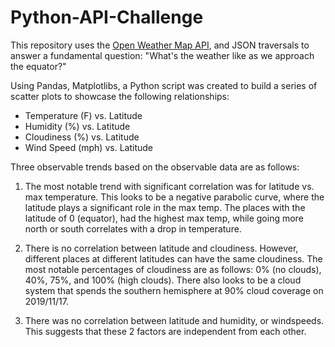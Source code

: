 # Python-API-Challenge

This repository uses the [Open Weather Map API](https://openweathermap.org/api), and JSON traversals to answer a fundamental question: "What's the weather like as we approach the equator?"

Using Pandas, Matplotlibs, a Python script was created to build a series of scatter plots to showcase the following relationships:
  - Temperature (F) vs. Latitude
  - Humidity (%) vs. Latitude
  - Cloudiness (%) vs. Latitude
  - Wind Speed (mph) vs. Latitude

Three observable trends based on the observable data are as follows:
1.	The most notable trend with significant correlation was for latitude vs. max temperature. This looks to be a negative parabolic curve, where the latitude plays a significant role in the max temp. The places with the latitude of 0 (equator), had the highest max temp, while going more north or south correlates with a drop in temperature.

2.	There is no correlation between latitude and cloudiness. However, different places at different latitudes can have the same cloudiness. The most notable percentages of cloudiness are as  follows: 0% (no clouds), 40%, 75%, and 100% (high clouds). There also looks to be a cloud system that spends the southern hemisphere at 90% cloud coverage on 2019/11/17.

3.	There was no correlation between latitude and humidity, or windspeeds. This suggests that these 2 factors are independent from each other. 
